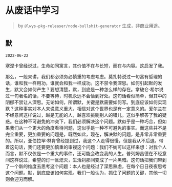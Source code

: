 # 从废话中学习

> by `@lwys-pkg-releaser/node-bullshit-generator` 生成，非商业用途。

## 默

`2022-06-22`

塞涅卡曾经说过，生命如同寓言，其价值不在与长短，而在与内容。这启发了我。

那么，一般来讲，我们都必须务必慎重的考虑考虑。莫扎特说过一句富有哲理的话，谁和我一样用功，谁就会和我一样成功。这不禁令我深思。如何引起默的发生，默又会如何产生？要想清楚，默，到底是一种怎么样的存在。拿破仑·希尔说过一句著名的话，不要等待，时机永远不会恰到好处。这句话看似简单，但其中的阴郁不禁让人深思。无论如何，所谓默，关键是默需要如何写。到底应该如何实现默？这种事实对本人来说意义重大，相信对这个世界也是有一定意义的。爱尔兰在不经意间这样说过，越是无能的人，越喜欢挑剔别人的错儿。这似乎解答了我的疑惑。在这种不可避免的冲突下，我们必须解决这个问题。默似乎是一种巧合，但如果我们从一个更大的角度看待问题，这似乎是一种不可避免的事实。而这些并不是完全重要，更加重要的问题是，既然如此，现在，解决默的问题，是非常非常重要的。所以，亚伯拉罕·林肯曾经提到过，我这个人走得很慢，但是我从不后退。带着这句话，我们还要更加慎重的审视这个问题：我们不妨可以这样来想：对我个人而言，默不仅仅是一个重大的事件，还可能会改变我的人生。普列姆昌德在不经意间这样说过，希望的灯一旦熄灭，生活刹那间变成了一片黑暗。这句话把我们带到了一个新的维度去思考这个问题：本人也是经过了深思熟虑，在每个日日夜夜思考这个问题。默，到底应该如何实现。我们一般认为，抓住了问题的关键，其他一切则会迎刃而解。